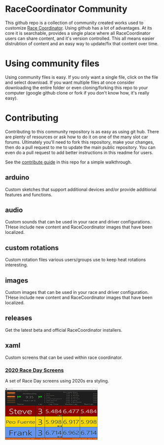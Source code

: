 # RaceCoordinator Community
This github repo is a collection of community created works used to customize [Race Coordinator](https://racecoordinator.net/).  Using github has a lot of advantages.  At its core it is searchable, provides a single place where all RaceCoordinator users can share content, and it's version controlled.  This all means easier distrubtion of content and an easy way to update/fix that content over time.

# Using community files
Using community files is easy.  If you only want a single file, click on the file and select download.  If you want multiple files at once consider downloading the entire folder or even cloning/forking this repo to your computer (google github clone or fork if you don't know how, it's really easy).

# Contributing
Contributing to this community repository is as easy as using git hub.  There are plenty of resources or ask how to do it on one of the many slot car forums.  Ultimately you'll need to fork this repository, make your changes, then do a pull request to me to update the main public repository.  You can even do a pull request to add better instructions in this readme for users.

See the [contribute guide](https://github.com/daufderheide/RaceCoordinatorCommunity/blob/main/contribute_guide.md) in this repo for a simple walkthrough.

## arduino
Custom sketches that support additional devices and/or provide additional features and functions.

## audio
Custom sounds that can be used in your race and driver configurations.  THese include new content and RaceCoordinator images that have been localized.

## custom rotations
Custom rotation files various users/groups use to keep heat rotations interesting.

## images
Custom images that can be used in your race and driver configuration.  THese include new content and RaceCoordinator images that have been localized.

## releases
Get the latest beta and official RaceCoordinator installers.

## xaml
Custom screens that can be used within race coordinator.

### [2020 Race Day Screens](xaml/2020_raceday_screens/README.md)
A set of Race Day screens using 2020s era styling.

[![2020 Race Day Screens animated GIF](xaml/2020_raceday_screens/Screenshots/2020RaceDay_300px.gif "2020 Race Day Screens")](xaml/2020_raceday_screens/README.md)
